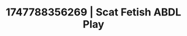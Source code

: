 ---
categories:
- Bukkake
- Teacher fantasy
- Mindful kink
- Voyeur fantasy
- Dreamy pleasure
image: /assets/images/1747788356269.jpg
layout: post
seo:
  description: Featured content with premium ABDL Play, Scat Fetish. HD images available.
  keywords: ABDL Play, Scat Fetish
  og_image: /assets/images/1747788356269.jpg
  schema_type: VisualArtwork
tags:
- ABDL Play
- Scat Fetish
- '#1747788356269'
title: 1747788356269 | Scat Fetish ABDL Play
---